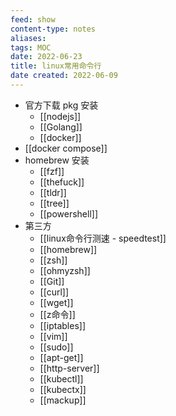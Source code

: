 ```yaml
---
feed: show
content-type: notes
aliases: 
tags: MOC 
date: 2022-06-23
title: linux常用命令行
date created: 2022-06-09
---
```

- 官方下载 pkg 安装
	- [[nodejs]]
	- [[Golang]]
	- [[docker]]
- [[docker compose]]
- homebrew 安装
	- [[fzf]]
	- [[thefuck]]
	- [[tldr]]
	- [[tree]]
	- [[powershell]]
- 第三方
	- [[linux命令行测速 - speedtest]]
	- [[homebrew]]
	- [[zsh]]
	- [[ohmyzsh]]
	- [[Git]]
	- [[curl]]
	- [[wget]]
	- [[z命令]]
	- [[iptables]]
	- [[vim]]
	- [[sudo]]
	- [[apt-get]]
	- [[http-server]]
	- [[kubectl]]
	- [[kubectx]]
	- [[mackup]]
